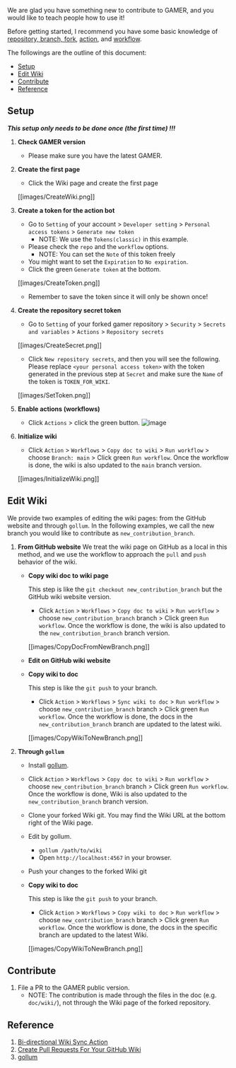 We are glad you have something new to contribute to GAMER, and you would like to teach people how to use it!

Before getting started, I recommend you have some basic knowledge of [repository, branch, fork](https://docs.github.com/en/repositories/creating-and-managing-repositories/about-repositories), [action](https://docs.github.com/en/actions), and [workflow](https://docs.github.com/en/actions/using-workflows).

The followings are the outline of this document:
* [Setup](#Setup)
* [Edit Wiki](#Edit-Wiki)
* [Contribute](#Contribute)
* [Reference](#Reference)

## Setup
**_This setup only needs to be done once (the first time) !!!_**

1. **Check GAMER version**
   * Please make sure you have the latest GAMER.

1. **Create the first page**
   * Click the Wiki page and create the first page

   [[images/CreateWiki.png]]

1. **Create a token for the action bot**
   * Go to `Setting` of your account > `Developer setting` > `Personal access tokens` > `Generate new token`
      - NOTE: We use the `Tokens(classic)` in this example.
   * Please check the `repo` and the `workflow` options.
      - NOTE: You can set the `Note` of this token freely
   * You might want to set the `Expiration` to `No expiration`.
   * Click the green `Generate token` at the bottom.

   [[images/CreateToken.png]]

   * Remember to save the token since it will only be shown once!

1. **Create the repository secret token**
   * Go to `Setting` of your forked gamer repository > `Security` > `Secrets and variables` > `Actions` > `Repository secrets`
   
   [[images/CreateSecret.png]]

   * Click `New repository secrets`, and then you will see the following. Please replace `<your personal access token>` with the token generated in the previous step at `Secret` and make sure the `Name` of the token is `TOKEN_FOR_WIKI`. 

   [[images/SetToken.png]]

1. **Enable actions (workflows)**
   * Click `Actions` > click the green button.
   ![image](https://github.com/ChunYen-Chen/CheckNode/assets/70311975/9e58d4a8-3248-4ceb-81ff-276a6943149d)

1. **Initialize wiki**
   * Click `Action` > `Workflows` > `Copy doc to wiki` > `Run workflow` > choose `Branch: main` > Click green `Run workflow`. Once the workflow is done, the wiki is also updated to the `main` branch version.

   [[images/InitializeWiki.png]]

## Edit Wiki
We provide two examples of editing the wiki pages: from the GitHub website and through `gollum`. In the following examples, we call the new branch you would like to contribute as `new_contribution_branch`.
1. **From GitHub website**
   We treat the wiki page on GitHub as a local in this method, and we use the workflow to approach the `pull` and `push` behavior of the wiki.
   - **Copy wiki doc to wiki page**

     This step is like the `git checkout new_contribution_branch` but the GitHub wiki website version. 
     * Click `Action` > `Workflows` > `Copy doc to wiki` > `Run workflow` > choose `new_contribution_branch` branch > Click green `Run workflow`. Once the workflow is done, the wiki is also updated to the `new_contribution_branch` branch version.

      [[images/CopyDocFromNewBranch.png]]

   - **Edit on GitHub wiki website**
   - **Copy wiki to doc**

     This step is like the `git push` to your branch.
     * Click `Action` > `Workflows` > `Sync wiki to doc` > `Run workflow` > choose `new_contribution_branch` branch > Click green `Run workflow`. Once the workflow is done, the docs in the `new_contribution_branch` branch are updated to the latest wiki.

      [[images/CopyWikiToNewBranch.png]]

1. **Through `gollum`**
   - Install [gollum](https://github.com/gollum/gollum).
   - Click `Action` > `Workflows` > `Copy doc to wiki` > `Run workflow` > choose `new_contribution_branch` branch > Click green `Run workflow`. Once the workflow is done, Wiki is also updated to the `new_contribution_branch` branch version.
   - Clone your forked Wiki git. You may find the Wiki URL at the bottom right of the Wiki page.
   - Edit by gollum.
     * `gollum /path/to/wiki`
     * Open `http://localhost:4567` in your browser.
   - Push your changes to the forked Wiki git
   - **Copy wiki to doc**

     This step is like the `git push` to your branch.
     * Click `Action` > `Workflows` > `Copy wiki to doc` > `Run workflow` > choose `new_contribution_branch` branch > Click green `Run workflow`. Once the workflow is done, the docs in the specific branch are updated to the latest Wiki.

     [[images/CopyWikiToNewBranch.png]]

## Contribute
   1. File a PR to the GAMER public version.
      * NOTE: The contribution is made through the files in the doc (e.g. `doc/wiki/`), not through the Wiki page of the forked repository.

## Reference
1. [Bi-directional Wiki Sync Action](https://github.com/marketplace/actions/bi-directional-wiki-sync-action)
1. [Create Pull Requests For Your GitHub Wiki](https://nimblehq.co/blog/create-github-wiki-pull-request)
1. [gollum](https://github.com/gollum/gollum)